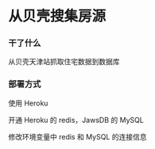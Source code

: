# 从贝壳搜集房源


### 干了什么

从贝壳天津站抓取住宅数据到数据库


### 部署方式

使用 Heroku

开通 Heroku 的 redis，JawsDB 的 MySQL

修改环境变量中 redis 和 MySQL 的连接信息

